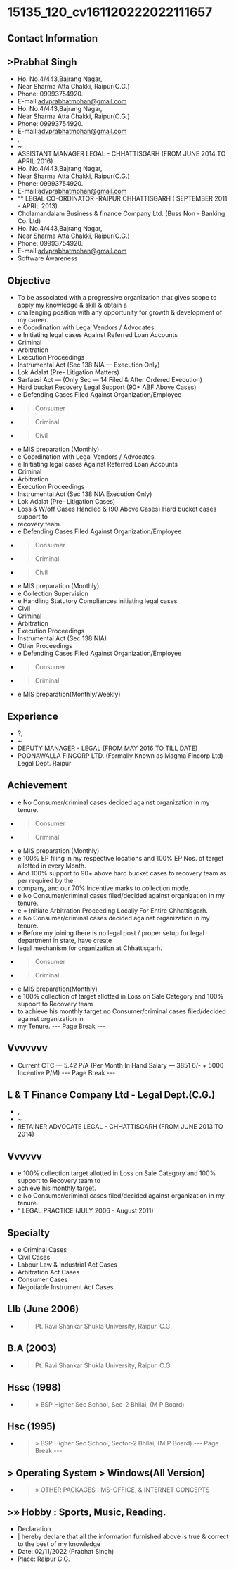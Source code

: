 # 15135_120_cv161120222022111657

## Contact Information



## >Prabhat Singh

* Ho. No.4/443,Bajrang Nagar,
* Near Sharma Atta Chakki, Raipur(C.G.)
* Phone: 09993754920.
* E-mail:advprabhatmohan@gmail.com
* Ho. No.4/443,Bajrang Nagar,
* Near Sharma Atta Chakki, Raipur(C.G.)
* Phone: 09993754920.
* E-mail:advprabhatmohan@gmail.com
* ,
* ~
* ASSISTANT MANAGER LEGAL - CHHATTISGARH (FROM JUNE 2014 TO APRIL 2016)
* Ho. No.4/443,Bajrang Nagar,
* Near Sharma Atta Chakki, Raipur(C.G.)
* Phone: 09993754920.
* E-mail:advprabhatmohan@gmail.com
* “* LEGAL CO-ORDINATOR -RAIPUR CHHATTISGARH ( SEPTEMBER 2011 - APRIL 2013)
* Cholamandalam Business & finance Company Ltd. (Buss Non - Banking Co. Ltd)
* Ho. No.4/443,Bajrang Nagar,
* Near Sharma Atta Chakki, Raipur(C.G.)
* Phone: 09993754920.
* E-mail:advprabhatmohan@gmail.com
* Software Awareness


## Objective

* To be associated with a progressive organization that gives scope to apply my knowledge & skill & obtain a
* challenging position with any opportunity for growth & development of my career.
* e Coordination with Legal Vendors / Advocates.
* e Initiating legal cases Against Referred Loan Accounts
* Criminal
* Arbitration
* Execution Proceedings
* Instrumental Act (Sec 138 NIA — Execution Only)
* Lok Adalat (Pre- Litigation Matters)
* Sarfaesi Act — (Only Sec — 14 Filed & After Ordered Execution)
* Hard bucket Recovery Legal Support (90+ ABF Above Cases)
* e Defending Cases Filed Against Organization/Employee
* > Consumer
* > Criminal
* > Civil
* e MIS preparation (Monthly)
* e Coordination with Legal Vendors / Advocates.
* e Initiating legal cases Against Referred Loan Accounts
* Criminal
* Arbitration
* Execution Proceedings
* Instrumental Act (Sec 138 NIA Execution Only)
* Lok Adalat (Pre- Litigation Cases)
* Loss & W/off Cases Handled & (90 Above Cases) Hard bucket cases support to
* recovery team.
* e Defending Cases Filed Against Organization/Employee
* > Consumer
* > Criminal
* > Civil
* e MIS preparation (Monthly)
* e Collection Supervision
* e Handling Statutory Compliances initiating legal cases
* Civil
* Criminal
* Arbitration
* Execution Proceedings
* Instrumental Act (Sec 138 NIA)
* Other Proceedings
* e Defending Cases Filed Against Organization/Employee
* > Consumer
* > Criminal
* e MIS preparation(Monthly/Weekly)


## Experience

* ?,
* ~
* DEPUTY MANAGER - LEGAL (FROM MAY 2016 TO TILL DATE)
* POONAWALLA FINCORP LTD. (Formally Known as Magma Fincorp Ltd) - Legal Dept. Raipur


## Achievement

* e No Consumer/criminal cases decided against organization in my tenure.
* > Consumer
* > Criminal
* e MIS preparation (Monthly)
* e 100% EP filing in my respective locations and 100% EP Nos. of target allotted in every Month.
* And 100% support to 90+ above hard bucket cases to recovery team as per required by the
* company, and our 70% Incentive marks to collection mode.
* e No Consumer/criminal cases filed/decided against organization in my tenure.
* e = Initiate Arbitration Proceeding Locally For Entire Chhattisgarh.
* e No Consumer/criminal cases decided against organization in my tenure.
* e Before my joining there is no legal post / proper setup for legal department in state, have create
* legal mechanism for organization at Chhattisgarh.
* > Consumer
* > Criminal
* e MIS preparation(Monthly)
* e 100% collection of target allotted in Loss on Sale Category and 100% support to Recovery team
* to achieve his monthly target no Consumer/criminal cases filed/decided against organization in
* my Tenure.
--- Page Break ---


## Vvvvvvv

* Current CTC — 5.42 P/A (Per Month In Hand Salary — 3851 6/- + 5000 Incentive P/M)
--- Page Break ---


## L & T Finance Company Ltd - Legal Dept.(C.G.)

* ,
* ~
* RETAINER ADVOCATE LEGAL - CHHATTISGARH (FROM JUNE 2013 TO 2014)


## Vvvvvv

* e 100% collection target allotted in Loss on Sale Category and 100% support to Recovery team to
* achieve his monthly target.
* e No Consumer/criminal cases filed/decided against organization in my tenure.
* “ LEGAL PRACTICE (JULY 2006 - August 2011)


## Specialty

* e Criminal Cases
* Civil Cases
* Labour Law & Industrial Act Cases
* Arbitration Act Cases
* Consumer Cases
* Negotiable Instrument Act Cases


## Llb (June 2006)

* > Pt. Ravi Shankar Shukla University, Raipur. C.G.


## B.A (2003)

* > Pt. Ravi Shankar Shukla University, Raipur. C.G.


## Hssc (1998)

* >» BSP Higher Sec School, Sec-2 Bhilai, (M P Board)


## Hsc (1995)

* >» BSP Higher Sec School, Sector-2 Bhilai, (M P Board)
--- Page Break ---


## > Operating System > Windows(All Version)

* >» OTHER PACKAGES : MS-OFFICE, & INTERNET CONCEPTS


## >» Hobby : Sports, Music, Reading.

* Declaration
* | hereby declare that all the information furnished above is true & correct to the best of my knowledge
* Date: 02/11/2022 (Prabhat Singh)
* Place: Raipur C.G.

